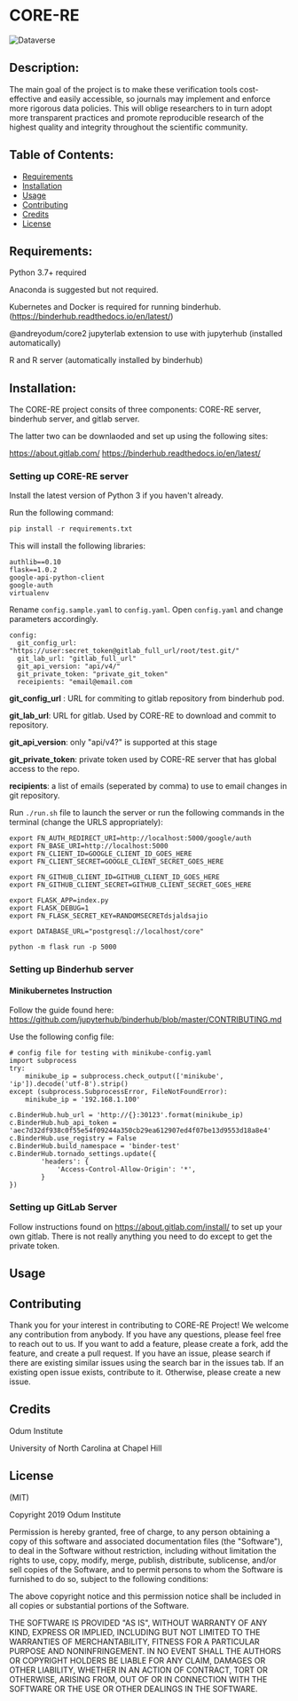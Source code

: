 # CORE-RE

![Dataverse](https://user-images.githubusercontent.com/48030162/59379352-62f3e180-8d24-11e9-93b6-a7b28767bfb9.png)

## Description:
The main goal of the project is to make these verification tools cost-effective and easily accessible, so journals may implement and enforce more rigorous data policies. This will oblige researchers to in turn adopt more transparent practices and promote reproducible research of the highest quality and integrity throughout the scientific community. 


## Table of Contents:

* [Requirements](#Requirements)
* [Installation](#Installation)
* [Usage](#Usage)
* [Contributing](#Contributing)
* [Credits](#Credits)
* [License](#License)


## Requirements:
Python 3.7+ required

Anaconda is suggested but not required.

Kubernetes and Docker is required for running binderhub.
(https://binderhub.readthedocs.io/en/latest/)

@andreyodum/core2 jupyterlab extension to use with jupyterhub (installed automatically)

R and R server (automatically installed by binderhub)

## Installation:

The CORE-RE project consits of three components: CORE-RE server, binderhub server, and gitlab server.

The latter two can be downlaoded  and set up using the following sites:

https://about.gitlab.com/
https://binderhub.readthedocs.io/en/latest/


### Setting up CORE-RE server

Install the latest version of Python 3 if you haven't already.

Run the following command:
```python
pip install -r requirements.txt
```

This will install the following libraries:
```
authlib==0.10
flask==1.0.2
google-api-python-client
google-auth
virtualenv
```

Rename `config.sample.yaml` to `config.yaml`. Open `config.yaml` and change parameters accordingly.

```
config:
  git_config_url: "https://user:secret_token@gitlab_full_url/root/test.git/"
  git_lab_url: "gitlab_full_url"
  git_api_version: "api/v4/"
  git_private_token: "private_git_token"
  receipients: "email@email.com
```

__git_config_url__ : URL for commiting to gitlab repository from binderhub pod.

__git_lab_url__: URL for gitlab. Used by CORE-RE to download and commit to repository.

__git_api_version__: only "api/v4?" is supported at this stage

__git_private_token__: private token used by CORE-RE server that has global access to the repo.

__recipients__: a list of emails (seperated by comma) to use to email changes in git repository.


Run `./run.sh` file to launch the server
or run the following commands in the terminal (change the URLS appropriately):

```github
export FN_AUTH_REDIRECT_URI=http://localhost:5000/google/auth
export FN_BASE_URI=http://localhost:5000
export FN_CLIENT_ID=GOOGLE_CLIENT_ID_GOES_HERE
export FN_CLIENT_SECRET=GOOGLE_CLIENT_SECRET_GOES_HERE

export FN_GITHUB_CLIENT_ID=GITHUB_CLIENT_ID_GOES_HERE
export FN_GITHUB_CLIENT_SECRET=GITHUB_CLIENT_SECRET_GOES_HERE

export FLASK_APP=index.py
export FLASK_DEBUG=1
export FN_FLASK_SECRET_KEY=RANDOMSECRETdsjaldsajio

export DATABASE_URL="postgresql://localhost/core"

python -m flask run -p 5000
```

### Setting up Binderhub server




#### Minikubernetes Instruction

Follow the guide found here:
https://github.com/jupyterhub/binderhub/blob/master/CONTRIBUTING.md

Use the following config file:
```
# config file for testing with minikube-config.yaml
import subprocess
try:
    minikube_ip = subprocess.check_output(['minikube', 'ip']).decode('utf-8').strip()
except (subprocess.SubprocessError, FileNotFoundError):
    minikube_ip = '192.168.1.100'

c.BinderHub.hub_url = 'http://{}:30123'.format(minikube_ip)
c.BinderHub.hub_api_token = 'aec7d32df938c0f55e54f09244a350cb29ea612907ed4f07be13d9553d18a8e4'
c.BinderHub.use_registry = False
c.BinderHub.build_namespace = 'binder-test'
c.BinderHub.tornado_settings.update({
        'headers': {
            'Access-Control-Allow-Origin': '*',
        }
})
```


### Setting up  GitLab Server

Follow instructions found on https://about.gitlab.com/install/ to set up your own gitlab. There is not really anything you need to do except to get the private token.



## Usage





## Contributing
Thank you for your interest in contributing to CORE-RE Project!  We welcome any contribution from anybody. If you have any questions, please feel free to reach out to us. If you want to add a feature, please create a fork, add the feature, and create a pull request. If you have an issue, please search if there are existing similar issues using the search bar in the issues tab. If an existing open issue exists, contribute to it. Otherwise, please create a new issue.

## Credits
Odum Institute 

University of North Carolina at Chapel Hill

## License
(MIT)

Copyright 2019 Odum Institute

Permission is hereby granted, free of charge, to any person obtaining a copy of this software and associated documentation files (the "Software"), to deal in the Software without restriction, including without limitation the rights to use, copy, modify, merge, publish, distribute, sublicense, and/or sell copies of the Software, and to permit persons to whom the Software is furnished to do so, subject to the following conditions:

The above copyright notice and this permission notice shall be included in all copies or substantial portions of the Software.

THE SOFTWARE IS PROVIDED "AS IS", WITHOUT WARRANTY OF ANY KIND, EXPRESS OR IMPLIED, INCLUDING BUT NOT LIMITED TO THE WARRANTIES OF MERCHANTABILITY, FITNESS FOR A PARTICULAR PURPOSE AND NONINFRINGEMENT. IN NO EVENT SHALL THE AUTHORS OR COPYRIGHT HOLDERS BE LIABLE FOR ANY CLAIM, DAMAGES OR OTHER LIABILITY, WHETHER IN AN ACTION OF CONTRACT, TORT OR OTHERWISE, ARISING FROM, OUT OF OR IN CONNECTION WITH THE SOFTWARE OR THE USE OR OTHER DEALINGS IN THE SOFTWARE.
